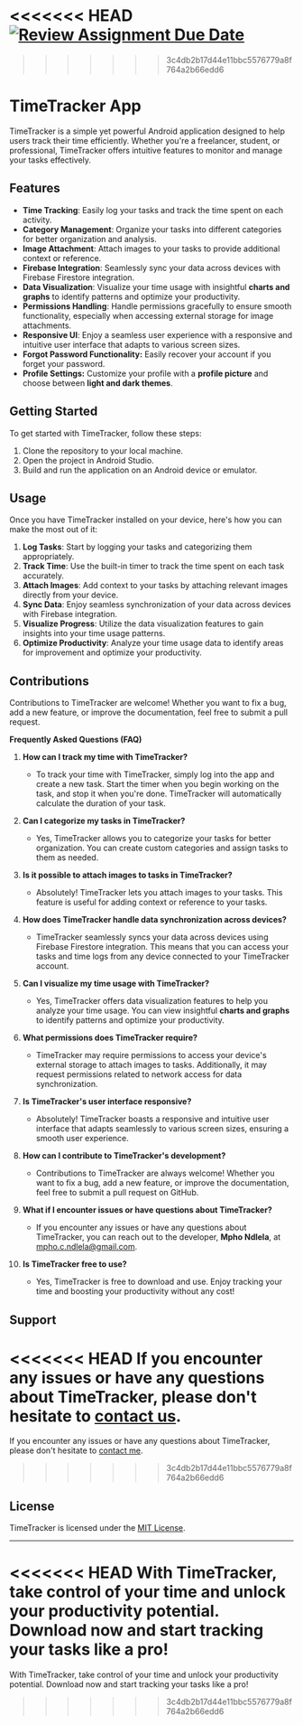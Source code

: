 <<<<<<< HEAD
[![Review Assignment Due Date](https://classroom.github.com/assets/deadline-readme-button-24ddc0f5d75046c5622901739e7c5dd533143b0c8e959d652212380cedb1ea36.svg)](https://classroom.github.com/a/Pc5rbg6t)
=======
>>>>>>> 3c4db2b17d44e11bbc5576779a8f764a2b66edd6

# TimeTracker App

TimeTracker is a simple yet powerful Android application designed to help users track their time efficiently. Whether you're a freelancer, student, or professional, TimeTracker offers intuitive features to monitor and manage your tasks effectively.

## Features

- **Time Tracking**: Easily log your tasks and track the time spent on each activity.
- **Category Management**: Organize your tasks into different categories for better organization and analysis.
- **Image Attachment**: Attach images to your tasks to provide additional context or reference.
- **Firebase Integration**: Seamlessly sync your data across devices with Firebase Firestore integration.
- **Data Visualization**: Visualize your time usage with insightful **charts and graphs** to identify patterns and optimize your productivity.
- **Permissions Handling**: Handle permissions gracefully to ensure smooth functionality, especially when accessing external storage for image attachments.
- **Responsive UI**: Enjoy a seamless user experience with a responsive and intuitive user interface that adapts to various screen sizes.
- **Forgot Password Functionality:** Easily recover your account if you forget your password.
- **Profile Settings:** Customize your profile with a **profile picture** and choose between **light and dark themes**. 

## Getting Started

To get started with TimeTracker, follow these steps:

1. Clone the repository to your local machine.
2. Open the project in Android Studio.
3. Build and run the application on an Android device or emulator.

## Usage

Once you have TimeTracker installed on your device, here's how you can make the most out of it:

1. **Log Tasks**: Start by logging your tasks and categorizing them appropriately.
2. **Track Time**: Use the built-in timer to track the time spent on each task accurately.
3. **Attach Images**: Add context to your tasks by attaching relevant images directly from your device.
4. **Sync Data**: Enjoy seamless synchronization of your data across devices with Firebase integration.
5. **Visualize Progress**: Utilize the data visualization features to gain insights into your time usage patterns.
6. **Optimize Productivity**: Analyze your time usage data to identify areas for improvement and optimize your productivity.

## Contributions

Contributions to TimeTracker are welcome! Whether you want to fix a bug, add a new feature, or improve the documentation, feel free to submit a pull request.

**Frequently Asked Questions (FAQ)**

1. **How can I track my time with TimeTracker?**
   - To track your time with TimeTracker, simply log into the app and create a new task. Start the timer when you begin working on the task, and stop it when you're done. TimeTracker will automatically calculate the duration of your task.

2. **Can I categorize my tasks in TimeTracker?**
   - Yes, TimeTracker allows you to categorize your tasks for better organization. You can create custom categories and assign tasks to them as needed.

3. **Is it possible to attach images to tasks in TimeTracker?**
   - Absolutely! TimeTracker lets you attach images to your tasks. This feature is useful for adding context or reference to your tasks.

4. **How does TimeTracker handle data synchronization across devices?**
   - TimeTracker seamlessly syncs your data across devices using Firebase Firestore integration. This means that you can access your tasks and time logs from any device connected to your TimeTracker account.

5. **Can I visualize my time usage with TimeTracker?**
   - Yes, TimeTracker offers data visualization features to help you analyze your time usage. You can view insightful **charts and graphs** to identify patterns and optimize your productivity.

6. **What permissions does TimeTracker require?**
   - TimeTracker may require permissions to access your device's external storage to attach images to tasks. Additionally, it may request permissions related to network access for data synchronization.

7. **Is TimeTracker's user interface responsive?**
   - Absolutely! TimeTracker boasts a responsive and intuitive user interface that adapts seamlessly to various screen sizes, ensuring a smooth user experience.

8. **How can I contribute to TimeTracker's development?**
   - Contributions to TimeTracker are always welcome! Whether you want to fix a bug, add a new feature, or improve the documentation, feel free to submit a pull request on GitHub.

9. **What if I encounter issues or have questions about TimeTracker?**
   - If you encounter any issues or have any questions about TimeTracker, you can reach out to the developer, **Mpho Ndlela**, at mpho.c.ndlela@gmail.com. 

10. **Is TimeTracker free to use?**
    - Yes, TimeTracker is free to download and use. Enjoy tracking your time and boosting your productivity without any cost!

## Support

<<<<<<< HEAD
If you encounter any issues or have any questions about TimeTracker, please don't hesitate to [contact us](mailto:mpho.c.ndlela@gmail.com).
=======
If you encounter any issues or have any questions about TimeTracker, please don't hesitate to [contact me](mailto:mpho.c.ndlela@gmail.com).
>>>>>>> 3c4db2b17d44e11bbc5576779a8f764a2b66edd6

## License

TimeTracker is licensed under the [MIT License](LICENSE).

---

<<<<<<< HEAD
With TimeTracker, take control of your time and unlock your productivity potential. Download now and start tracking your tasks like a pro!
=======
With TimeTracker, take control of your time and unlock your productivity potential. Download now and start tracking your tasks like a pro!
>>>>>>> 3c4db2b17d44e11bbc5576779a8f764a2b66edd6
